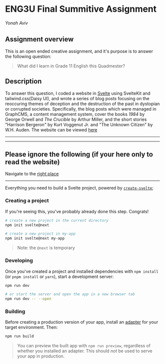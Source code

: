 # ENG3U Final Summitive Assignment
###### _Yonah Aviv_

## Assignment overview
This is an open ended creative assignment, and it's purpose is to answer the following question:

> What did I learn in Grade 11 English this Quadmester?



## Description

To answer this question, I coded a website in [Svelte](https://svelte.dev) using SvelteKit and tailwind.css(Daisy UI), and wrote a series of blog posts focusing on the reoccuring themes of deception and the destruction of the past in dystopian or corrupted societies. Specifically, the blog posts which were managed in GraphCMS, a content management system, cover the books _1984_ by George Orwell and _The Crucible_ by Arthur Miller, and the short stories "Harrison Bergeron" by Kurt Voggenut Jr. and "The Unknown Citizen" by W.H. Auden.
The website can be viewed [here](https://yonahs-fst.vercel.app)

------

------

## Please ignore the following (if your here only to read the website) 

Navigate to the [right place](https://yonahs-fst.vercel.app)
 
 ----
 
Everything you need to build a Svelte project, powered by [`create-svelte`](https://github.com/sveltejs/kit/tree/master/packages/create-svelte);

### Creating a project

If you're seeing this, you've probably already done this step. Congrats!

```bash
# create a new project in the current directory
npm init svelte@next

# create a new project in my-app
npm init svelte@next my-app
```

> Note: the `@next` is temporary

### Developing

Once you've created a project and installed dependencies with `npm install` (or `pnpm install` or `yarn`), start a development server:

```bash
npm run dev

# or start the server and open the app in a new browser tab
npm run dev -- --open
```

### Building

Before creating a production version of your app, install an [adapter](https://kit.svelte.dev/docs#adapters) for your target environment. Then:

```bash
npm run build
```

> You can preview the built app with `npm run preview`, regardless of whether you installed an adapter. This should _not_ be used to serve your app in production.
